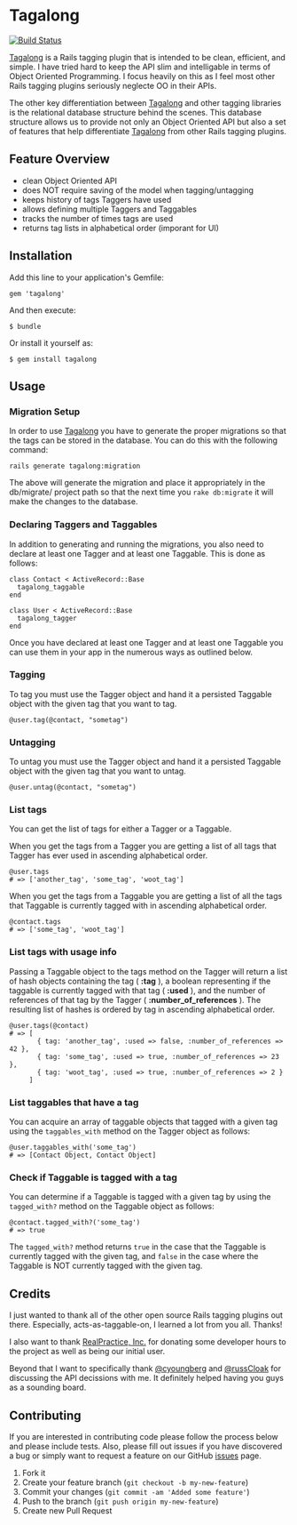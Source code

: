 # Tagalong

[![Build Status](https://secure.travis-ci.org/cyphactor/tagalong.png?branch=master)](http://travis-ci.org/cyphactor/tagalong)

[Tagalong](http://github.com/cyphactor/tagalong) is a Rails tagging plugin that is intended to be clean, efficient, and simple. I have tried hard to keep the API slim and intelligable in terms of Object Oriented Programming. I focus heavily on this as I feel most other Rails tagging plugins seriously neglecte OO in their APIs.

The other key differentiation between [Tagalong](http://github.com/cyphactor/tagalong) and other tagging libraries is the relational database structure behind the scenes. This database structure allows us to provide not only an Object Oriented API but also a set of features that help differentiate [Tagalong](http://github.com/cyphactor/tagalong) from other Rails tagging plugins.

## Feature Overview

* clean Object Oriented API
* does NOT require saving of the model when tagging/untagging
* keeps history of tags Taggers have used
* allows defining multiple Taggers and Taggables
* tracks the number of times tags are used
* returns tag lists in alphabetical order (imporant for UI)

## Installation

Add this line to your application's Gemfile:

    gem 'tagalong'

And then execute:

    $ bundle

Or install it yourself as:

    $ gem install tagalong

## Usage

### Migration Setup

In order to use [Tagalong](http://github.com/cyphactor/tagalong) you have to generate the proper migrations so that the tags can be stored in the database. You can do this with the following command:

    rails generate tagalong:migration

The above will generate the migration and place it appropriately in the db/migrate/ project path so that the next time you `rake db:migrate` it will make the changes to the database.

### Declaring Taggers and Taggables

In addition to generating and running the migrations, you also need to declare at least one Tagger and at least one Taggable. This is done as follows:

    class Contact < ActiveRecord::Base
      tagalong_taggable
    end

    class User < ActiveRecord::Base
      tagalong_tagger
    end

Once you have declared at least one Tagger and at least one Taggable you can use them in your app in the numerous ways as outlined below.

### Tagging

To tag you must use the Tagger object and hand it a persisted Taggable object with the given tag that you want to tag.

    @user.tag(@contact, "sometag")

### Untagging

To untag you must use the Tagger object and hand it a persisted Taggable object with the given tag that you want to untag.

    @user.untag(@contact, "sometag")

### List tags

You can get the list of tags for either a Tagger or a Taggable.

When you get the tags from a Tagger you are getting a list of all tags that Tagger has ever used in ascending alphabetical order.

    @user.tags
    # => ['another_tag', 'some_tag', 'woot_tag']

When you get the tags from a Taggable you are getting a list of all the tags that Taggable is currently tagged with in ascending alphabetical order.

    @contact.tags
    # => ['some_tag', 'woot_tag']

### List tags with usage info

Passing a Taggable object to the tags method on the Tagger will return a list of hash objects containing the tag ( **:tag** ), a boolean representing if the taggable is currently tagged with that tag ( **:used** ), and the number of references of that tag by the Tagger ( **:number_of_references** ). The resulting list of hashes is ordered by tag in ascending alphabetical order.

    @user.tags(@contact)
    # => [
           { tag: 'another_tag', :used => false, :number_of_references => 42 },
           { tag: 'some_tag', :used => true, :number_of_references => 23 },
           { tag: 'woot_tag', :used => true, :number_of_references => 2 }
         ]

### List taggables that have a tag

You can acquire an array of taggable objects that tagged with a given tag using the `taggables_with` method on the Tagger object as follows:

    @user.taggables_with('some_tag')
    # => [Contact Object, Contact Object]

### Check if Taggable is tagged with a tag

You can determine if a Taggable is tagged with a given tag by using the `tagged_with?` method on the Taggable object as follows:

    @contact.tagged_with?('some_tag')
    # => true

The `tagged_with?` method returns `true` in the case that the Taggable is currently tagged with the given tag, and `false` in the case where the Taggable is NOT currently tagged with the given tag.

## Credits

I just wanted to thank all of the other open source Rails tagging plugins out there. Especially, acts-as-taggable-on, I learned a lot from you all. Thanks!

I also want to thank [RealPractice, Inc.](http://realpractice.com) for donating some developer hours to the project as well as being our initial user.

Beyond that I want to specifically thank [@cyoungberg](http://github.com/cyoungberg) and [@russCloak](http://github.com/russCloak) for discussing the API decissions with me. It definitely helped having you guys as a sounding board.

## Contributing

If you are interested in contributing code please follow the process below and please include tests. Also, please fill out issues if you have discovered a bug or simply want to request a feature on our GitHub [issues](http://github.com/cyphactor/tagalong/issues) page.

1. Fork it
2. Create your feature branch (`git checkout -b my-new-feature`)
3. Commit your changes (`git commit -am 'Added some feature'`)
4. Push to the branch (`git push origin my-new-feature`)
5. Create new Pull Request
